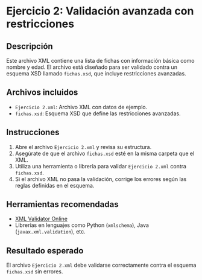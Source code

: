 # Ejercicio 2: Validación avanzada con restricciones

## Descripción
Este archivo XML contiene una lista de fichas con información básica como nombre y edad. El archivo está diseñado para ser validado contra un esquema XSD llamado `fichas.xsd`, que incluye restricciones avanzadas.

## Archivos incluidos
- `Ejercicio 2.xml`: Archivo XML con datos de ejemplo.
- `fichas.xsd`: Esquema XSD que define las restricciones avanzadas.

## Instrucciones
1. Abre el archivo `Ejercicio 2.xml` y revisa su estructura.
2. Asegúrate de que el archivo `fichas.xsd` esté en la misma carpeta que el XML.
3. Utiliza una herramienta o librería para validar `Ejercicio 2.xml` contra `fichas.xsd`.
4. Si el archivo XML no pasa la validación, corrige los errores según las reglas definidas en el esquema.

## Herramientas recomendadas
- [XML Validator Online](https://www.xmlvalidation.com/)
- Librerías en lenguajes como Python (`xmlschema`), Java (`javax.xml.validation`), etc.

## Resultado esperado
El archivo `Ejercicio 2.xml` debe validarse correctamente contra el esquema `fichas.xsd` sin errores.
